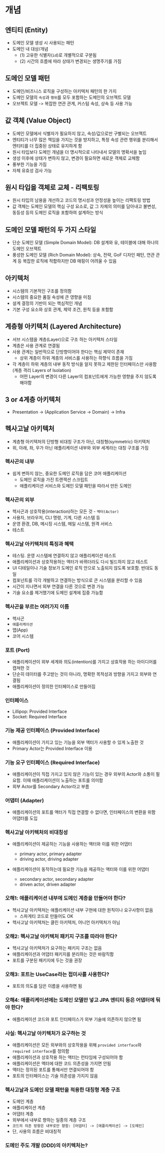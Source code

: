 # 개념

## 엔티티 (Entity)
- 도메인 모델 생성 시 사용되는 패턴
- 도메인 내 대상/개념
  - (1) 고유한 식별자(`id`)로 개별적으로 구분됨
  - (2) 시간의 흐름에 따라 상태가 변경되는 생명주기를 가짐

## 도메인 모델 패턴
- 도메인/비즈니스 로직을 구성하는 아키텍처 패턴의 한 가지
- 도메인 모델의 `속성`과 `행위`를 모두 포함하는 도메인의 오브젝트 모델
- 오브젝트 모델 -> 복잡한 연관 관계, 커스텀 속성, 상속 등 사용 가능

## 값 객체 (Value Object)
- 도메인 모델에서 식별자가 필요하지 않고, 속성/값으로만 구별되는 오브젝트
- 엔티티가 너무 많은 책임을 가지는 것을 방지하고, 특정 속성 관련 행위를 분리해서 엔티티를 더 집중된 상태로 유지하게 함
- 원시 타입보다 도메인 개념을 더 명시적으로 나타내서 모델의 명확서을 높임
- 생성 이후에 상태가 변하지 않고, 변경이 필요하면 새로운 객체로 교체함
- 풍부한 기능을 가짐
- 자체 유효성 검사 가능

## 원시 타입을 객체로 교체 - 리팩토링
- 원시 타입의 남용을 개선하고 코드의 명시성과 안정성을 높이는 리팩토링 방법
- 값 객체는 도메인 모델의 핵심 구성 요소로, 값 그 자체의 의미를 담아내고 불변성, 동등성 등의 도메인 로직을 포함하여 설계하는 방식

## 도메인 모델 패턴의 두 가지 스타일
- 단순 도메인 모델 (Simple Domain Model): DB 설계와 유, 테이블에 대해 하나의 도메인 오브젝트
- 풍성한 도메인 모델 (Rich Domain Model): 상속, 전략, GoF 디자인 패턴, 연관 관계 등 복잡한 로직에 적합하지만 DB 매핑이 어려울 수 있음

## 아키텍처
- 시스템의 기본적인 구조를 정의함
- 시스템의 중요한 품질 속성에 큰 영향을 미침
- 설계 결정의 기반이 되는 핵심적인 개념
- 기본 구성 요소와 상호 관계, 제약 조건, 원칙 등을 포함함

## 계층형 아키텍처 (Layered Architecture)
- 서브 시스템을 계층(Layer)으로 구조 하는 아키텍처 스타일
- 계층은 사용 관계로 연결됨
- 사용 관계는 일반적으로 단방향이어야 한다는 핵심 제약이 존재
  - 상위 계층이 하위 계층의 서비스를 사용하는 하향식 흐름을 가짐
- 각 계층이 하위 계층의 내부 동작 방식을 알지 못하고 제한된 인터페이스만 사용함 (계층 격리 Layers of Isolation)
  - 어떤 Layer의 변경이 다른 Layer의 컴포넌트에게 가능한 영향을 주지 않도록 해야함

## 3 or 4계층 아키텍처
- Presentation -> (Application Service -> Domain) -> Infra


## 헥사고날 아키텍처
- 계층형 아키텍처의 단방형 비대칭 구조가 아닌, 대칭형(symmetric) 아키텍처
- 위, 아래, 좌, 우가 아닌 애플리케이션 내부와 외부 세계라는 대칭 구조를 가짐


### 헥사곤의 내부
- 쉽게 변하지 않는, 중요한 도메인 로직을 담은 코어 애플리케이션
  - 도메인 로직을 가진 트랜잭션 스크립트
  - 애플리케이션 서비스와 도메인 모델 패턴을 따라서 만든 도메인


### 헥사곤의 외부
- 헥사곤과 상호작용(interaction)하는 모든 것 - `액터(Actor)`
- 사용자, 브라우저, CLI 명령, 기계, 다른 시스템 등
- 운영 환경, DB, 메시징 시스템, 메일 시스템, 원격 서비스
- 테스트


### 헥사고날 아키텍처의 특징과 혜택
- 테스팅. 운영 시스템에 연결하지 않고 애플리케이션 테스트
- 애플리케이션과 상호작용하는 액터가 바뀌더라도 다시 빌드하지 않고 테스트
- UI 디테일이나 기술 정보가 도메인 로직 안으로 노출되지 않도록 보호함. 반대도 동일
- 컴포넌트를 각각 개발하고 연결하는 방식으로 큰 시스템을 분리할 수 있음
- 시간이 지나면서 외부 연결을 다른 것으로 변경 가능
- 기술 요소를 제거했기에 도메인 설계에 집중 가능함


### 헥사곤을 부르는 여러가지 이름
- 헥사곤
- `애플리케이션`
- 앱(App)
- 코어 시스템


### 포트 (Port)
- 애플리케이션이 외부 세계와 의도(intention)를 가지고 상효작용 하는 아이디어를 캡쳐한 것
- 단순히 데이터를 주고받는 것이 아니라, 명확한 목적성과 방향을 가지고 외부와 연결됨
- 애플리케이션이 정의한 인터페이스로 만들어짐


### 인터페이스
- Lillipop: Provided Interface
- Socket: Required Interface


### 기능 제공 인터페이스 (Provided Interface)
- 애플리케이션이 가지고 있는 기능을 외부 액터가 사용할 수 있게 노출한 것
- Primary Actor는 Provided Interface 이용


### 기능 요구 인터페이스 (Required Interface)
- 애플리케이션이 직접 가지고 있지 않은 기능이 있는 경우 외부의 Actor와 소통이 필요함. 이때 애플리케이션이 노출하는 포트를 의미함
- 외부 Actor를 Secondary Actor라고 부름


### 어댑터 (Adapter)
- 애플리케이션의 포트를 액터가 직접 연결할 수 없다면, 인터페이스의 변환을 위함 어댑터를 도입


### 헥사고날 아키텍처의 비대칭성
- 애플리케이션이 제공하는 기능을 사용하는 액터와 이를 위한 어댑터
  - primary actor, primary adapter
  - driving actor, driving adapter
  

- 애플리케이션이 동작하는데 필요한 기능을 제공하는 액터와 이를 위한 어댑터
  - secondary actor, secondary adapter
  - driven actor, driven adapter


### 오해1: 애플리케이션 내부에 도메인 계층을 만들어야 한다?
- 헥사고날 아키텍처는 애플리케이션 내부 구현에 대한 원칙이나 요구사항이 없음
  - 스파게티 코드로 만들어도 OK
- 헥사고날 아키텍처는 클린 아키텍처, 어니언 아키텍처가 아님


### 오해2: 헥사고날 아키텍처 패키지 구조를 따라야 한다?
- 헥사고날 아키텍처가 요구하는 패키지 구조는 없음
- 애플리케이션과 어댑터 패키지를 분리하는 것은 바람직함
- 포트를 구분된 패키지에 두는 것을 권장


### 오해3: 포트는 UseCase라는 접미사를 사용한다?
- 포트의 의도를 담은 이름을 사용하면 됨


### 오해4: 애플리케이션에는 도메인 모델만 넣고 JPA 엔티티 등은 어댑터에 둬야 한다?
- 애플리케이션 코드와 포트 인터페이스가 외부 기술에 의존하지 않으면 됨


### 사실: 헥사고날 아키텍처가 요구하는 것
- 애플리케이션은 모든 외부와의 상호작용을 위해 `provided interface`와 `required interface`를 정의함
- 애플리케이션과 상호작용 하는 액터는 런타임에 구성되어야 함
- 애플리케이션은 액터에 대한 코드 의존성을 가지면 안됨
- 액터는 정의된 포트를 통해서만 연결되어야 함
- 포트의 인터페이스는 기술 의존성을 가지지 않음


### 헥사고날과 도메인 모델 패턴을 적용한 대칭형 계층 구조
- 도메인 계층
- 애플리케이션 계층
- 어댑터 계층
- 외부에서 내부로 향하는 일종의 계층 구조
- `코드의 의존 방향은 내부로만 향함: [어댑터] -> [애플리케이션] -> [도메인]`
- 단, 사용의 흐름은 비대칭적


### 도메인 주도 개발 (DDD)의 아키텍처는?
